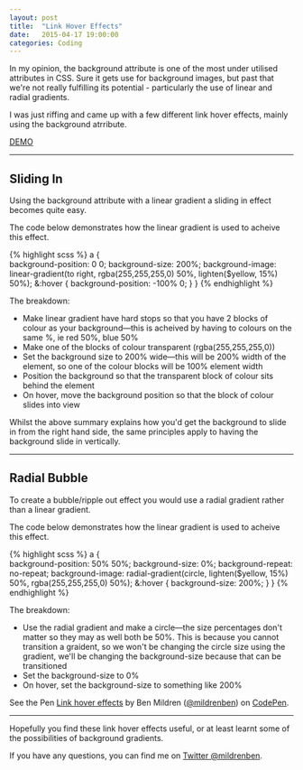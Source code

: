 ```yaml
---
layout: post
title:  "Link Hover Effects"
date:   2015-04-17 19:00:00
categories: Coding
---
```

In my opinion, the background attribute is one of the most under utilised attributes in CSS. Sure it gets use for background images, but past that we're not really fulfilling its potential - particularly the use of linear and radial gradients.

I was just riffing and came up with a few different link hover effects, mainly using the background atrribute.

<a href="./#demo">DEMO</a>

---

## Sliding In

Using the background attribute with a linear gradient a sliding in effect becomes quite easy.

The code below demonstrates how the linear gradient is used to acheive this effect. 

{% highlight scss %}
a {  
    background-position: 0 0;
    background-size: 200%;
    background-image: linear-gradient(to right, rgba(255,255,255,0) 50%, lighten($yellow, 15%) 50%);
    &:hover {
      background-position: -100% 0;
    }
  }
{% endhighlight %}

The breakdown:

* Make linear gradient have hard stops so that you have 2 blocks of colour as your background&mdash;this is acheived by having to colours on the same %, ie red 50%, blue 50%
* Make one of the blocks of colour transparent (rgba(255,255,255,0))
* Set the background size to 200% wide&mdash;this will be 200% width of the element, so one of the colour blocks will be 100% element width
* Position the background so that the transparent block of colour sits behind the element
* On hover, move the background position so that the block of colour slides into view

Whilst the above summary explains how you'd get the background to slide in from the right hand side, the same principles apply to having the background slide in vertically.

---

## Radial Bubble

To create a bubble/ripple out effect you would use a radial gradient rather than a linear gradient.

The code below demonstrates how the linear gradient is used to acheive this effect.

{% highlight scss %} 
a {  
    background-position: 50% 50%;
    background-size: 0%;
    background-repeat: no-repeat;
    background-image: radial-gradient(circle, lighten($yellow, 15%) 50%, rgba(255,255,255,0) 50%);
    &:hover {
      background-size: 200%;
    }
  }
{% endhighlight %}

The breakdown:

* Use the radial gradient and make a circle&mdash;the size percentages don't matter so they may as well both be 50%. This is because you cannot transition a graident, so we won't be changing the circle size using the gradient, we'll be changing the background-size because that can be transitioned
* Set the background-size to 0%
* On hover, set the background-size to something like 200%

<p data-height="866" data-theme-id="0" data-slug-hash="azebKe" data-default-tab="result" data-user="mildrenben" class='codepen'>See the Pen <a href='http://codepen.io/mildrenben/pen/azebKe/'>Link hover effects</a> by Ben Mildren (<a href='http://codepen.io/mildrenben'>@mildrenben</a>) on <a href='http://codepen.io'>CodePen</a>.</p>
<script async src="//assets.codepen.io/assets/embed/ei.js"></script>

---

Hopefully you find these link hover effects useful, or at least learnt some of the possibilities of background gradients.

If you have any questions, you can find me on [Twitter @mildrenben](https://twitter.com/mildrenben).